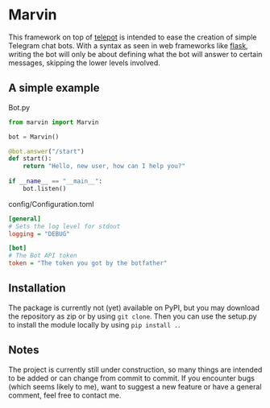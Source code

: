 # Marvin

This framework on top of [telepot](https://github.com/nickoala/telepot) is intended to ease the creation of simple Telegram chat bots. With a syntax as seen in web frameworks like [flask](https://github.com/pallets/flask), writing the bot will only be about defining what the bot will answer to certain messages, skipping the lower levels involved.

## A simple example

Bot.py

```python
from marvin import Marvin

bot = Marvin()

@bot.answer("/start")
def start():
    return "Hello, new user, how can I help you?"
    
if __name__ == "__main__":
    bot.listen()

```

config/Configuration.toml

```ini
[general]
# Sets the log level for stdout
logging = "DEBUG"

[bot]
# The Bot API token
token = "The token you got by the botfather"
```

## Installation

The package is currently not (yet) available on PyPI, but you may download the repository as zip or by using ```git clone```. Then you can use the setup.py to install the module locally by using ```pip install .```.

## Notes

The project is currently still under construction, so many things are intended to be added or can change from commit to commit. If you encounter bugs (which seems likely to me), want to suggest a new feature or have a general comment, feel free to contact me.
